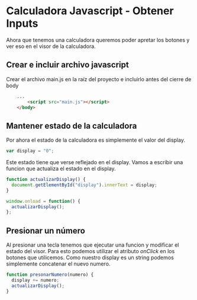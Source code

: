 # Calculadora Javascript - Obtener Inputs

Ahora que tenemos una calculadora queremos poder apretar los botones y ver eso en el visor de la calculadora.

## Crear e incluir archivo javascript

Crear el archivo main.js en la raíz del proyecto e incluirlo antes del cierre de body

```html
    ...
        <script src="main.js"></script>
    </body>
```

## Mantener estado de la calculadora

Por ahora el estado de la calculadora es simplemente el valor del display.

```javascript
var display = "0";
```

Este estado tiene que verse reflejado en el display. Vamos a escribir una funcion que actualiza el estado en el display.

```javascript
function actualizarDisplay() {
  document.getElementById("display").innerText = display;
}

window.onload = function() {
  actualizarDisplay();
};
```

## Presionar un número

Al presionar una tecla tenemos que ejecutar una funcion y modificar el estado del visor. Para esto podemos utilizar el atributo _onClick_ en los botones que utilicemos.
Como nuestro display es un string podemos simplemente concatenar el nuevo numero.

```javascript
function presonarNumero(numero) {
  display += numero;
  actualizarDisplay();
}
```
